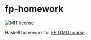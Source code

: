 # fp-homework

[![MIT license](https://img.shields.io/badge/license-MIT-blue.svg)](https://github.com/IlyaBizyaev/fp-homework/blob/master/practice1/LICENSE)

Haskell homework for [FP ITMO course](https://github.com/jagajaga/itmo-fp-2020).
